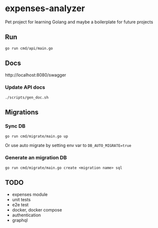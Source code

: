 # expenses-analyzer

Pet project for learning Golang and maybe a boilerplate for future projects

## Run
```shell
go run cmd/api/main.go
```

## Docs
http://localhost:8080/swagger
### Update API docs
```shell
./scripts/gen_doc.sh
```

## Migrations
### Sync DB
```shell
go run cmd/migrate/main.go up
```
Or use auto migrate by setting env var to `DB_AUTO_MIGRATE=true`

### Generate an migration DB
```shell
go run cmd/migrate/main.go create <migration name> sql
```

## TODO
* expenses module
* unit tests
* e2e test
* docker, docker compose
* authentication
* graphql
